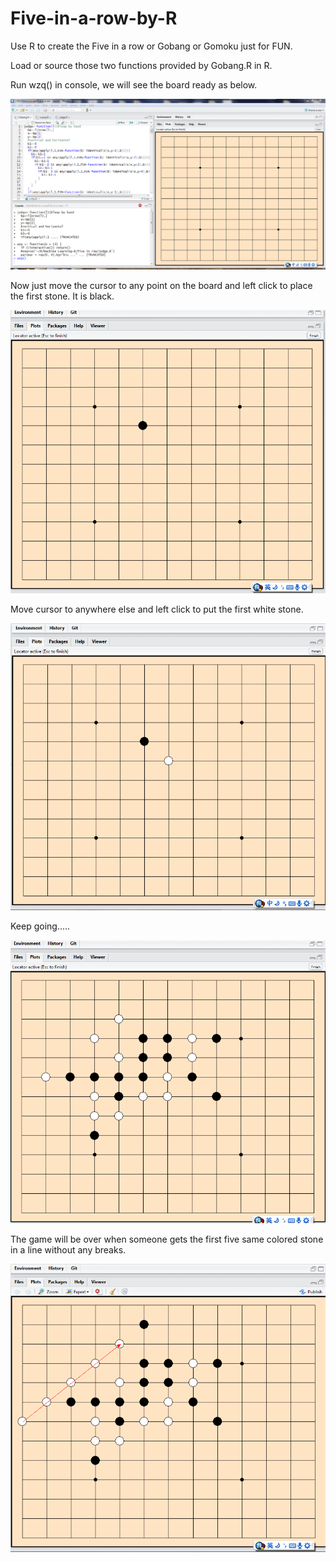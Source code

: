 # Five-in-a-row-by-R
Use R to create the Five in a row or Gobang or Gomoku just for FUN.  

Load or source those two functions provided by Gobang.R in R.  

Run wzq() in console, we will see the board ready as below. 

![board](board.png)  

Now just move the cursor to any point on the board and left click to place the first stone. It is black. 

![firststone](firststone.png)  

Move cursor to anywhere else and left click to put the first white stone. 

![firstwhitestone](firstwhitestone.png)    
 
Keep going.....  

![keepgoing](keepgoing.png)     

The game will be over when someone gets the first five same colored stone in a line without any breaks. 

![whitewin](whitewin.png) 
